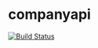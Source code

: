 # companyapi

[![Build Status](https://travis-ci.org/blacar/companyapi.svg?branch=master)](https://travis-ci.org/blacar/companyapi)
